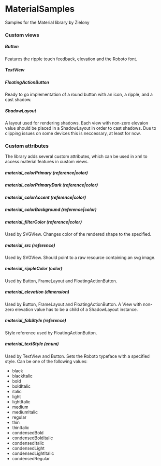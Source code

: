 MaterialSamples
===============

Samples for the Material library by Zielony

### Custom views

##### Button
Features the ripple touch feedback, elevation and the Roboto font.

##### TextView

##### FloatingActionButton
Ready to go implementation of a round button with an icon, a ripple, and a cast shadow.

##### ShadowLayout
A layout used for rendering shadows. Each view with non-zero elevaion value should be placed in a ShadowLayout in order to cast shadows. Due to clipping issues on some devices this is neccessary, at least for now.

### Custom attributes

The library adds several custom attributes, which can be used in xml to access material features in custom views.

##### material_colorPrimary (reference|color)
##### material_colorPrimaryDark (reference|color)
##### material_colorAccent (reference|color)
##### material_colorBackground (reference|color)

##### material_filterColor (reference|color)
Used by SVGView. Changes color of the rendered shape to the specified.

##### material_src (reference)
Used by SVGView. Should point to a raw resource containing an svg image.

##### material_rippleColor (color)
Used by Button, FrameLayout and FloatingActionButton.

##### material_elevation (dimension)
Used by Button, FrameLayout and FloatingActionButton. A View with non-zero elevation value has to be a child of a ShadowLayout instance.

##### material_fabStyle (reference)
Style reference used by FloatingActionButton.

##### material_textStyle (enum)
Used by TextView and Button. Sets the Roboto typeface with a specified style. Can be one of the following values:
 - black
 - blackItalic
 - bold
 - boldItalic
 - italic
 - light
 - lightItalic
 - medium
 - mediumItalic
 - regular
 - thin
 - thinItalic
 - condensedBold
 - condensedBoldItalic
 - condensedItalic
 - condensedLight
 - condensedLightItalic
 - condensedRegular
